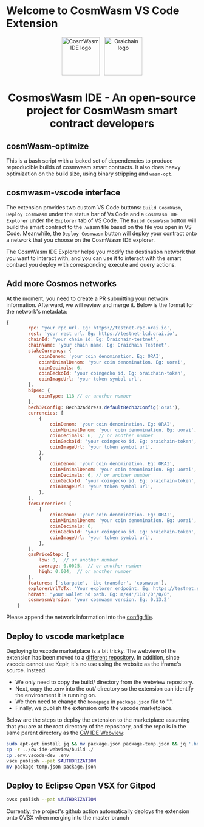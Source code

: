 # Welcome to CosmWasm VS Code Extension

<p align="center">
  <a target="_blank" rel="noopener noreferrer"><img width="100" src="https://raw.githubusercontent.com/oraichain/vscode-cosmwasm/docs/contributing/public/cosmos-ide.png" alt="CosmWasm IDE logo"></a> &nbsp
  <a href="https://orai.io" target="_blank" rel="noopener noreferrer"><img width="100" src="https://raw.githubusercontent.com/oraichain/vscode-cosmwasm/docs/contributing/public/logo-128.png" alt="Oraichain logo"></a>
</p>

<h1 align="center">
    CosmosWasm IDE - An open-source project for CosmWasm smart contract developers  
</h1>

## cosmWasm-optimize

This is a bash script with a locked set of dependencies to produce
reproducible builds of cosmwasm smart contracts. It also does heavy
optimization on the build size, using binary stripping and `wasm-opt`.

## cosmwasm-vscode interface

The extension provides two custom VS Code buttons: ```Build CosmWasm```,  ```Deploy Cosmwasm``` under the status bar of Vs Code and a ```CosmWasm IDE Explorer``` under the ```Explorer``` tab of VS Code. The ```Build CosmWasm``` button will build the smart contract to the .wasm file based on the file you open in VS Code. Meanwhile, the ```Deploy Cosmwasm``` button will deploy your contract onto a network that you choose on the CosmWasm IDE explorer.

The CosmWasm IDE Explorer helps you modify the destination network that you want to interact with, and you can use it to interact with the smart contract you deploy with corresponding execute and query actions.

## Add more Cosmos networks

At the moment, you need to create a PR submitting your network information. Afterward, we will review and merge it. Below is the format for the network's metadata:

```js
{
        rpc: 'your rpc url. Eg: https://testnet-rpc.orai.io',
        rest: 'your rest url. Eg: https://testnet-lcd.orai.io',
        chainId: 'your chain id. Eg: Oraichain-testnet',
        chainName: 'your chain name. Eg: Oraichain Testnet',
        stakeCurrency: {
            coinDenom: 'your coin denomination. Eg: ORAI',
            coinMinimalDenom: 'your coin denomination. Eg: uorai',
            coinDecimals: 6,
            coinGeckoId: 'your coingecko id. Eg: oraichain-token',
            coinImageUrl: 'your token symbol url',
        },
        bip44: {
            coinType: 118 // or another number
        },
        bech32Config: Bech32Address.defaultBech32Config('orai'),
        currencies: [
            {
                coinDenom: 'your coin denomination. Eg: ORAI',
                coinMinimalDenom: 'your coin denomination. Eg: uorai',
                coinDecimals: 6,  // or another number
                coinGeckoId: 'your coingecko id. Eg: oraichain-token',
                coinImageUrl: 'your token symbol url',
            },
            {
                coinDenom: 'your coin denomination. Eg: ORAI',
                coinMinimalDenom: 'your coin denomination. Eg: uorai',
                coinDecimals: 6, // or another number
                coinGeckoId: 'your coingecko id. Eg: oraichain-token',
                coinImageUrl: 'your token symbol url',
            },
        ],
        feeCurrencies: [
            {
                coinDenom: 'your coin denomination. Eg: ORAI',
                coinMinimalDenom: 'your coin denomination. Eg: uorai',
                coinDecimals: 6,
                coinGeckoId: 'your coingecko id. Eg: oraichain-token',
                coinImageUrl: 'your token symbol url',
            },
        ],
        gasPriceStep: {
            low: 0,  // or another number
            average: 0.0025,  // or another number
            high: 0.004,  // or another number
        },
        features: ['stargate', 'ibc-transfer', 'cosmwasm'],
        explorerUrlToTx: 'Your explorer endpoint. Eg: https://testnet.scan.orai.io/txs/${txHash}',
        hdPath: "your wallet hd path. Eg: m/44'/118'/0'/0/0",
        cosmwasmVersion: 'your cosmwasm version. Eg: 0.13.2'
    }
```

Please append the network information into the [config file](https://github.com/oraichain/vscode-cosmwasm/blob/master/src/config.ts).

## Deploy to vscode marketplace

Deploying to vscode marketplace is a bit tricky. The webview of the extension has been moved to a [different repository](https://github.com/oraichain/cw-ide-webview). In addition, since vscode cannot use Keplr, it's no use using the website as the iframe's source. Instead:

- We only need to copy the build/ directory from the webview repository. 
- Next, copy the .env into the out/ directory so the extension can identify the environment it is running on. 
- We then need to change the ```homepage``` in ```package.json``` file to ".". 
- Finally, we publish the extension onto the vscode marketplace. 

Below are the steps to deploy the extension to the marketplace assuming that you are at the root directory of the repository, and the repo is in the same parent directory as the [CW IDE Webview](https://github.com/oraichain/cw-ide-webview):

```sh
sudo apt-get install jq && mv package.json package-temp.json && jq '.homepage = "."' package-temp.json > package.json
cp -r ../cw-ide-webview/build ./
cp .env.vscode-dev .env
vsce publish --pat $AUTHORIZATION
mv package-temp.json package.json
```

## Deploy to Eclipse Open VSX for Gitpod

```sh
ovsx publish --pat $AUTHORIZATION
```

Currently, the project's github action automatically deploys the extension onto OVSX when merging into the master branch